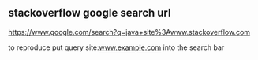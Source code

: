 
## stackoverflow google search url
https://www.google.com/search?q=java+site%3Awww.stackoverflow.com

to reproduce put query site:www.example.com into the search bar
